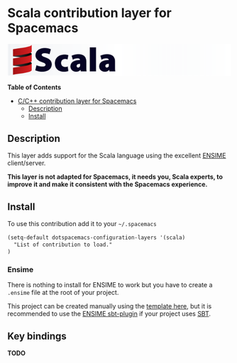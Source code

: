 # Scala contribution layer for Spacemacs

![logo](scala.png)

<!-- markdown-toc start - Don't edit this section. Run M-x markdown-toc/generate-toc again -->
**Table of Contents**

- [C/C++ contribution layer for Spacemacs](#cc-contribution-layer-for-spacemacs)
    - [Description](#description)
    - [Install](#install)

<!-- markdown-toc end -->

## Description

This layer adds support for the Scala language using the excellent [ENSIME][]
client/server.

**This layer is not adapted for Spacemacs, it needs you, Scala experts, to
improve it and make it consistent with the Spacemacs experience.**

## Install

To use this contribution add it to your `~/.spacemacs`

```elisp
(setq-default dotspacemacs-configuration-layers '(scala)
  "List of contribution to load."
)
```

### Ensime

There is nothing to install for ENSIME to work but you have to create a
`.ensime` file at the root of your project.

This project can be created manually using the [template here][dotensime],
but it is recommended to use the [ENSIME sbt-plugin][sbt-plugin] if your
project uses [SBT][].

## Key bindings

**TODO**

[ENSIME]: https://github.com/ensime
[dotensime]: https://github.com/ensime/ensime-server/wiki/Example-Configuration-File
[sbt]: http://www.scala-sbt.org/
[sbt-plugin]: https://github.com/ensime/ensime-server/wiki/Quick-Start-Guide#installing-the-ensime-sbt-plugin
